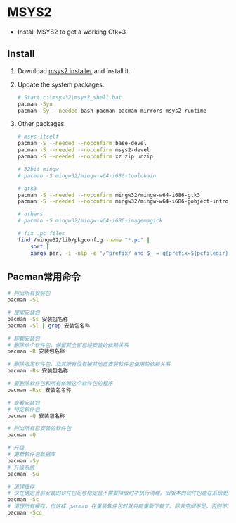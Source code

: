 # [MSYS2](http://msys2.github.io/)

* Install MSYS2 to get a working Gtk+3

## Install

1. Download [msys2 installer](http://repo.msys2.org/distrib/i686/msys2-i686-20190524.exe) and install it.

2. Update the system packages.

    ```bash
    # Start c:\msys32\msys2_shell.bat
    pacman -Syu
    pacman -Sy --needed bash pacman pacman-mirrors msys2-runtime

    ```

3. Other packages.

    ```bash
    # msys itself
    pacman -S --needed --noconfirm base-devel
    pacman -S --needed --noconfirm msys2-devel
    pacman -S --needed --noconfirm xz zip unzip

    # 32bit mingw
    # pacman -S mingw32/mingw-w64-i686-toolchain

    # gtk3
    pacman -S --needed --noconfirm mingw32/mingw-w64-i686-gtk3
    pacman -S --needed --noconfirm mingw32/mingw-w64-i686-gobject-introspection

    # others
    # pacman -S mingw32/mingw-w64-i686-imagemagick

    # fix .pc files
    find /mingw32/lib/pkgconfig -name "*.pc" |
        sort |
        xargs perl -i -nlp -e '/^prefix/ and $_ = q{prefix=${pcfiledir}/../..}; /msys64/ and s/msys64/msys32/g'

    ```

## Pacman常用命令

```bash
# 列出所有安装包
pacman -Sl

# 搜索安装包
pacman -Ss 安装包名称
pacman -Sl | grep 安装包名称

# 卸载安装包
# 删除单个软件包，保留其全部已经安装的依赖关系
pacman -R 安装包名称

# 删除指定软件包，及其所有没有被其他已安装软件包使用的依赖关系
pacman -Rs 安装包名称

# 要删除软件包和所有依赖这个软件包的程序
pacman -Rsc 安装包名称

# 查看安装包
# 特定软件包
pacman -Q 安装包名称

# 列出所有已安装的软件包
pacman -Q

# 升级
# 更新软件包数据库
pacman -Sy
# 升级系统
pacman -Su

# 清理缓存
# 仅在确定当前安装的软件包足够稳定且不需要降级时才执行清理。旧版本的软件包能在系统更新崩溃时派上用场
pacman -Sc
# 清理所有缓存，但这样 pacman 在重装软件包时就只能重新下载了。除非空间不足，否则不应这么做
pacman -Scc

```
